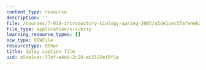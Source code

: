 ```yaml
---
content_type: resource
description: ''
file: /courses/7-014-introductory-biology-spring-2005/a5de1cec37afe4eb2c20eb2126ef0f1e_gaHQ_1Sp5_s.srt
file_type: application/x-subrip
learning_resource_types: []
ocw_type: OCWFile
resourcetype: Other
title: 3play caption file
uid: a5de1cec-37af-e4eb-2c20-eb2126ef0f1e
---
```

